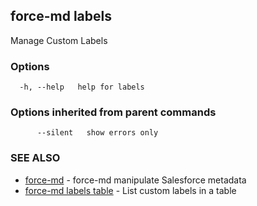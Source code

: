 ## force-md labels

Manage Custom Labels

### Options

```
  -h, --help   help for labels
```

### Options inherited from parent commands

```
      --silent   show errors only
```

### SEE ALSO

* [force-md](force-md.md)	 - force-md manipulate Salesforce metadata
* [force-md labels table](force-md_labels_table.md)	 - List custom labels in a table

